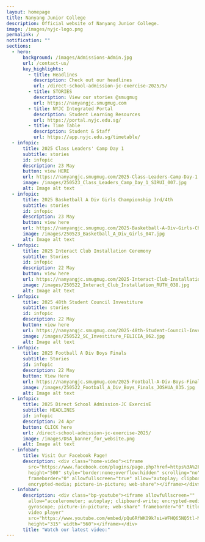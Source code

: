 ```yaml
---
layout: homepage
title: Nanyang Junior College
description: Official website of Nanyang Junior College.
image: /images/nyjc-logo.png
permalink: /
notification: ""
sections:
  - hero:
      background: /images/Admissions-Admin.jpg
      url: /contact-us/
      key_highlights:
        - title: Headlines
          description: Check out our headlines
          url: /direct-school-admission-jc-exercise-2025/5/
        - title: STORIES
          description: View our stories @smugmug
          url: https://nanyangjc.smugmug.com
        - title: NYJC Integrated Portal
          description: Student Learning Resources
          url: https://portal.nyjc.edu.sg/
        - title: Time Table
          description: Student & Staff
          url: https://app.nyjc.edu.sg/timetable/
  - infopic:
      title: 2025 Class Leaders' Camp Day 1
      subtitle: stories
      id: infopic
      description: 23 May
      button: view HERE
      url: https://nanyangjc.smugmug.com/2025-Class-Leaders-Camp-Day-1
      image: /images/250523_Class_Leaders_Camp_Day_1_SIRUI_007.jpg
      alt: Image alt text
  - infopic:
      title: 2025 Basketball A Div Girls Championship 3rd/4th
      subtitle: stories
      id: infopic
      description: 23 May
      button: view here
      url: https://nanyangjc.smugmug.com/2025-Basketball-A-Div-Girls-Championship
      image: /images/250523_Basketball_A_Div_Girls_047.jpg
      alt: Image alt text
  - infopic:
      title: 2025 Interact Club Installation Ceremony
      subtitle: Stories
      id: infopic
      description: 22 May
      button: view here
      url: https://nanyangjc.smugmug.com/2025-Interact-Club-Installation-Ceremony
      image: /images/250522_Interact_Club_Installation_RUTH_038.jpg
      alt: Image alt text
  - infopic:
      title: 2025 48th Student Council Investiture
      subtitle: stories
      id: infopic
      description: 22 May
      button: view here
      url: https://nanyangjc.smugmug.com/2025-48th-Student-Council-Investiture
      image: /images/250522_SC_Investiture_FELICIA_062.jpg
      alt: Image alt text
  - infopic:
      title: 2025 Football A Div Boys Finals
      subtitle: Stories
      id: infopic
      description: 22 May
      button: View Here
      url: https://nanyangjc.smugmug.com/2025-Football-A-Div-Boys-Finals
      image: /images/250522_Football_A_Div_Boys_Finals_JOSHUA_035.jpg
      alt: Image alt text
  - infopic:
      title: 2025 Direct School Admission-JC ExercisE
      subtitle: HEADLINES
      id: infopic
      description: 24 Apr
      button: CLICK here
      url: /direct-school-admission-jc-exercise-2025/
      image: /images/DSA_banner_for_website.png
      alt: Image alt text
  - infobar:
      title: Visit Our Facebook Page!
      description: <div class="home-video"><iframe
        src="https://www.facebook.com/plugins/page.php?href=https%3A%2F%2Fwww.facebook.com%2FNanyangjc%2F&tabs=timeline&width=340&height=500&small_header=false&adapt_container_width=true&hide_cover=false&show_facepile=true&appId"
        height="500" style="border:none;overflow:hidden" scrolling="no"
        frameborder="0" allowfullscreen="true" allow="autoplay; clipboard-write;
        encrypted-media; picture-in-picture; web-share"></iframe></div>
  - infobar:
      description: <div class="bp-youtube"><iframe allowfullscreen=""
        allow="accelerometer; autoplay; clipboard-write; encrypted-media;
        gyroscope; picture-in-picture; web-share" frameborder="0" title="YouTube
        video player"
        src="https://www.youtube.com/embed/pQu6RfWKO9k?si=WFHQ65NQ5tl-M84f"
        height="315" width="560"></iframe></div>
      title: "Watch our latest video:"
---
```

